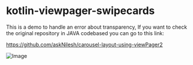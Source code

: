 # kotlin-viewpager-swipecards

This is a demo to handle an error about transparency, 
If you want to check the original repository in JAVA codebased you can go to this link: 

https://github.com/askNilesh/carousel-layout-using-viewPager2



![Image](https://user-images.githubusercontent.com/75833534/157950238-8a491272-fa52-4162-8a8b-ce17203f0eb1.jpg)
